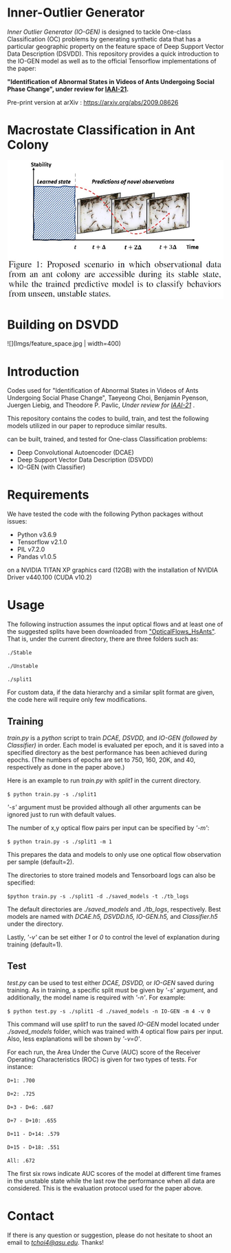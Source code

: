 # Inner-Outlier Generator 

*Inner Outlier Generator (IO-GEN)* is designed to tackle 
One-class Classification (OC) problems by generating synthetic data 
that has a particular geographic property on the feature space of 
Deep Support Vector Data Description (DSVDD). 
This repository provides a quick introduction to the IO-GEN model as 
well as to the official Tensorflow implementations of the paper: 

**"Identification of Abnormal States in Videos of Ants Undergoing Social Phase Change", under review for [IAAI-21](https://aaai.org/Conferences/AAAI-21/iaai-21-call/).**

Pre-print version at arXiv : https://arxiv.org/abs/2009.08626

# Macrostate Classification in Ant Colony

![](Imgs/Fig1_concept.jpg)


# Building on DSVDD

![](Imgs/feature_space.jpg | width=400)

# Introduction

Codes used for 
"Identification of Abnormal States in Videos of Ants Undergoing Social Phase Change",
Taeyeong Choi, Benjamin Pyenson, Juergen Liebig, and Theodore P. Pavlic, 
*Under review for [IAAI-21](https://aaai.org/Conferences/AAAI-21/iaai-21-call/)*
.

This repository contains the codes to build, train, and test the following models utilized in our paper
to reproduce similar results.

 can be built, trained, and tested for One-class Classification problems: 
- Deep Convolutional Autoencoder (DCAE)
- Deep Support Vector Data Description (DSVDD)
- IO-GEN (with Classifier) 

# Requirements
We have tested the code with the following Python packages without issues:
- Python v3.6.9
- Tensorflow v2.1.0
- PIL v7.2.0
- Pandas v1.0.5

on a NVIDIA TITAN XP graphics card (12GB) with the installation of NVIDIA Driver v440.100 (CUDA v10.2)

# Usage 

The following instruction assumes the input optical flows and at least one of the suggested splits have been downloaded from ["OpticalFlows_HsAnts"](https://github.com/ctyeong/OpticalFlows_HsAnts). That is, under the current directory, there are three folders such as:

`./Stable` 

`./Unstable` 

`./split1` 

For custom data, if the data hierarchy and a similar split format are given, the code here will require only few modifications.

## Training 
*train.py* is a *python* script to train *DCAE, DSVDD,* and *IO-GEN (followed by Classifier)* in order. Each model is evaluated per epoch, and it is saved into a specified directory as the best performance has been achieved during epochs. (The numbers of epochs are set to 750, 160, 20K, and 40, respectively as done in the paper above.)

Here is an example to run *train.py* with *split1* in the current directory.

`$ python train.py -s ./split1`

*'-s'* argument must be provided although all other arguments can be ignored just to run with default values.

The number of x,y optical flow pairs per input can be specified by *'-m'*: 

`$ python train.py -s ./split1 -m 1`

This prepares the data and models to only use one optical flow observation per sample (default=2).

The directories to store trained models and Tensorboard logs can also be specified:

`$python train.py -s ./split1 -d ./saved_models -t ./tb_logs`

The default directories are *./saved_models* and *./tb_logs*, respectively. Best models are named with *DCAE.h5, DSVDD.h5, IO-GEN.h5,* and *Classifier.h5* under the directory.

Lastly, *'-v'* can be set either *1* or *0* to control the level of explanation during training (default=1). 

## Test

*test.py* can be used to test either *DCAE, DSVDD,* or *IO-GEN* saved during training. As in training, a specific split must be given by *'-s'* argument, and additionally, the model name is required with *'-n'*. For example: 

`$ python test.py -s ./split1 -d ./saved_models -n IO-GEN -m 4 -v 0`

This command will use *split1* to run the saved *IO-GEN* model located under *./saved_models* folder, which was trained with 4 optical flow pairs per input. Also, less explanations will be shown by *'-v=0'*.

For each run, the Area Under the Curve (AUC) score of the Receiver Operating Characteristics (ROC) is given for two types of tests. For instance: 

`D+1: .700`

`D+2: .725`

`D+3 - D+6: .687`

`D+7 - D+10: .655`

`D+11 - D+14: .579`

`D+15 - D+18: .551`

`All: .672`

The first six rows indicate AUC scores of the model at different time frames in the unstable state while the last row the performance when all data are considered. This is the evaluation protocol used for the paper above.

# Contact

If there is any question or suggestion, please do not hesitate to shoot an email to *tchoi4@asu.edu*. Thanks!



